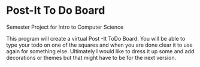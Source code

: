 # Post-It To Do Board
 Semester Project for Intro to Computer Science

This program will create a virtual Post -It ToDo Board. You will be able to type your todo on one of the squares and when you are done clear it to use again for something else. 
Ultimately I would like to dress it up some and add decorations or themes but that might have to be for the next version. 
